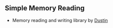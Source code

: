 ## Simple Memory Reading
  - Memory reading and writing library by [Dustin](https://github.com/Dustin21335)
